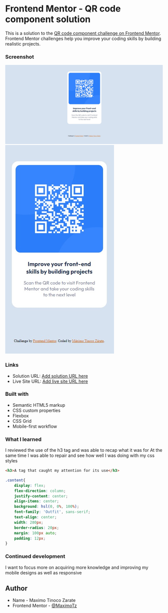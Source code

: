 # Frontend Mentor - QR code component solution

This is a solution to the [QR code component challenge on Frontend Mentor](https://www.frontendmentor.io/challenges/qr-code-component-iux_sIO_H). Frontend Mentor challenges help you improve your coding skills by building realistic projects. 

### Screenshot

![](./images/desktop.jpg)
![](./images/movil.jpg)


### Links

- Solution URL: [Add solution URL here](https://your-solution-url.com)
- Live Site URL: [Add live site URL here](https://your-live-site-url.com)


### Built with

- Semantic HTML5 markup
- CSS custom properties
- Flexbox
- CSS Grid
- Mobile-first workflow


### What I learned

I reviewed the use of the h3 tag and was able to recap what it was for
At the same time I was able to repair and see how well I was doing with my css styles

```html
<h3>A tag that caught my attention for its use</h3>
```
```css
.content{
    display: flex;
    flex-direction: column;
    justify-content: center;
    align-items: center;
    background: hsl(0, 0%, 100%);
    font-family: 'Outfit', sans-serif;
    text-align: center;
    width: 280px;
    border-radius: 20px;
    margin: 100px auto;
    padding: 12px;
}
```


### Continued development

I want to focus more on acquiring more knowledge and improving my mobile designs as well as responsive

## Author

- Name - Maximo Tinoco Zarate
- Frontend Mentor - [@MaximoTz](https://www.frontendmentor.io/profile/MaximoTz)


